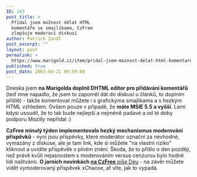 ```yaml
---
ID: 243
post_title: >
  Přidal jsem možnost dělat HTML
  komentáře se smajlíkama, CzFree
  zlepšuje moderaci diskusí
author: Patrick Zandl
post_excerpt: ""
layout: post
permalink: >
  https://www.marigold.cz/item/pridal-jsem-moznost-delat-html-komentare-se-smajlikama-czfree-zlepsuje-moderaci-diskusi
published: true
post_date: 2003-04-21 09:59:00
---
```

<P>Dneska jsem <STRONG>na Marigolda doplnil DHTML editor pro přidávání komentářů</STRONG> (teď mne napadlo, že jsem to zapoměl dát do diskusí u článků, to doplním příště) - takže komentovat můžete i s grafickýma smajlíkama a s hezkým HTML vzhledem. Ovšem pouze v případě, že <STRONG>máte MSIE 5.5 a vyšší</STRONG>. Lami kdysi usoudil, že to tak bude nejlepší a nejméně padavé a od té doby podporu Mozilly nepřidal :)</P>
<P><STRONG>CzFree minulý týden implementovalo hezký mechanismus moderování příspěvků</STRONG> - nyní jsou příspěvky, které moderátor označní za nevhodné, vymazány z diskuse, ale je tam link, kde si můžete "na vlastní riziko" kliknout a uvidíte příspěvěk v plném znění. Škoda, že to přišlo o den později, než právě kvůli nejasnostem s moderováním versus cenzurou bylo hodně lidí naštváno. <STRONG>O jarních novinkách </STRONG><A href="http://www.czfree.net/forum/showthread.php?s=&amp;threadid=3767" target=_blank><STRONG>na CzFree</STRONG> píše Deu</A> - na závěr můžete vidět vymoderovaný příspěvek xChaose, ať víte, jak to vypadá.</P>